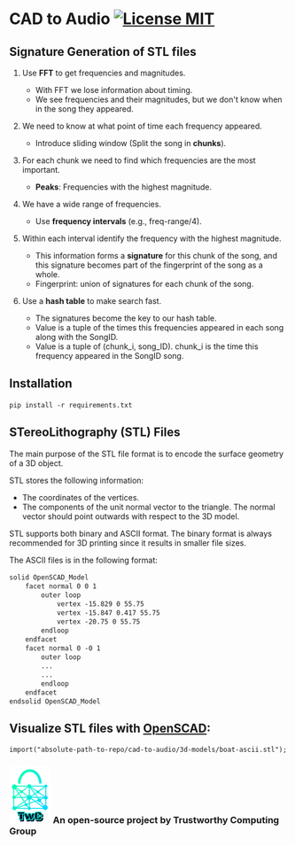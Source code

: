 # CAD to Audio [![License MIT][badge-license]](LICENSE)

## Signature Generation of STL files

1. Use **FFT** to get frequencies and magnitudes.
    * With FFT we lose information about timing.
    * We see frequencies and their magnitudes, but we don't know when in the song they appeared.
    
1. We need to know at what point of time each frequency appeared.
    * Introduce sliding window (Split the song in **chunks**).

1. For each chunk we need to find which frequencies are the most important.
    * **Peaks**: Frequencies with the highest magnitude.

1. We have a wide range of frequencies.
    * Use **frequency intervals** (e.g., freq-range/4).
    
1. Within each interval identify the frequency with the highest magnitude.
    * This information forms a **signature** for this chunk of the song, and this signature becomes part of the fingerprint of the song as a whole.
    * Fingerprint: union of signatures for each chunk of the song. 

1. Use a **hash table** to make search fast.
    * The signatures become the key to our hash table.
    * Value is a tuple of the times this frequencies appeared in each song along with the SongID.
    * Value is a tuple of (chunk_i, song_ID). chunk_i is the time this frequency appeared in the SongID song.


## Installation
```
pip install -r requirements.txt
```


## STereoLithography (STL) Files 

The main purpose of the STL file format is to encode the surface geometry of a 3D object.

STL stores the following information:
* The coordinates of the vertices.
* The components of the unit normal vector to the triangle. The normal vector should point outwards with respect to the 3D model.


STL supports both binary and ASCII format. The binary format is always recommended for 3D printing since it results in smaller file sizes.

The ASCII files is in the following format:
```
solid OpenSCAD_Model
    facet normal 0 0 1
        outer loop
            vertex -15.829 0 55.75
            vertex -15.847 0.417 55.75
            vertex -20.75 0 55.75
        endloop
    endfacet
    facet normal 0 -0 1
        outer loop
        ...
        ...
        endloop
    endfacet
endsolid OpenSCAD_Model
```



## Visualize STL files with [OpenSCAD](https://www.openscad.org/):

```
import("absolute-path-to-repo/cad-to-audio/3d-models/boat-ascii.stl");
```


### ![alt text][twc-logo] An open-source project by Trustworthy Computing Group

[twc-logo]: ./logos/twc.png

[badge-license]: https://img.shields.io/badge/license-MIT-green.svg?style=flat-square

